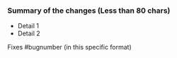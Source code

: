 ### Summary of the changes (Less than 80 chars)
 - Detail 1
 - Detail 2

Fixes #bugnumber (in this specific format)
